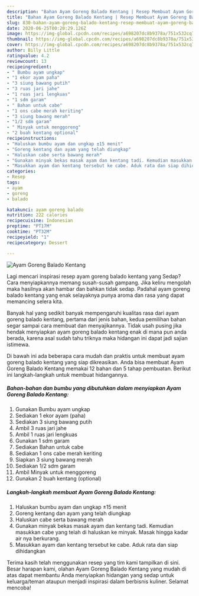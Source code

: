 ```yaml
---
description: "Bahan Ayam Goreng Balado Kentang | Resep Membuat Ayam Goreng Balado Kentang Yang Menggugah Selera"
title: "Bahan Ayam Goreng Balado Kentang | Resep Membuat Ayam Goreng Balado Kentang Yang Menggugah Selera"
slug: 830-bahan-ayam-goreng-balado-kentang-resep-membuat-ayam-goreng-balado-kentang-yang-menggugah-selera
date: 2020-06-25T00:20:29.126Z
image: https://img-global.cpcdn.com/recipes/a698207dc8b9378a/751x532cq70/ayam-goreng-balado-kentang-foto-resep-utama.jpg
thumbnail: https://img-global.cpcdn.com/recipes/a698207dc8b9378a/751x532cq70/ayam-goreng-balado-kentang-foto-resep-utama.jpg
cover: https://img-global.cpcdn.com/recipes/a698207dc8b9378a/751x532cq70/ayam-goreng-balado-kentang-foto-resep-utama.jpg
author: Billy Little
ratingvalue: 4.2
reviewcount: 13
recipeingredient:
- " Bumbu ayam ungkap"
- "1 ekor ayam paha"
- "3 siung bawang putih"
- "3 ruas jari jahe"
- "1 ruas jari lengkuas"
- "1 sdm garam"
- " Bahan untuk cabe"
- "1 ons cabe merah keriting"
- "3 siung bawang merah"
- "1/2 sdm garam"
- " Minyak untuk menggoreng"
- "2 buah kentang optional"
recipeinstructions:
- "Haluskan bumbu ayam dan ungkap ±15 menit"
- "Goreng kentang dan ayam yang telah diungkap"
- "Haluskan cabe serta bawang merah"
- "Gunakan minyak bekas masak ayam dan kentang tadi. Kemudian masukkan cabe yang telah di haluskan ke minyak. Masak hingga kadar air nya berkurang."
- "Masukkan ayam dan kentang tersebut ke cabe. Aduk rata dan siap dihidangkan"
categories:
- Resep
tags:
- ayam
- goreng
- balado

katakunci: ayam goreng balado 
nutrition: 222 calories
recipecuisine: Indonesian
preptime: "PT17M"
cooktime: "PT32M"
recipeyield: "1"
recipecategory: Dessert

---
```



![Ayam Goreng Balado Kentang](https://img-global.cpcdn.com/recipes/a698207dc8b9378a/751x532cq70/ayam-goreng-balado-kentang-foto-resep-utama.jpg)

Lagi mencari inspirasi resep ayam goreng balado kentang yang Sedap? Cara menyiapkannya memang susah-susah gampang. Jika keliru mengolah maka hasilnya akan hambar dan bahkan tidak sedap. Padahal ayam goreng balado kentang yang enak selayaknya punya aroma dan rasa yang dapat memancing selera kita.



Banyak hal yang sedikit banyak mempengaruhi kualitas rasa dari ayam goreng balado kentang, pertama dari jenis bahan, kedua pemilihan bahan segar sampai cara membuat dan menyajikannya. Tidak usah pusing jika hendak menyiapkan ayam goreng balado kentang enak di mana pun anda berada, karena asal sudah tahu triknya maka hidangan ini dapat jadi sajian istimewa.


Di bawah ini ada beberapa cara mudah dan praktis untuk membuat ayam goreng balado kentang yang siap dikreasikan. Anda bisa membuat Ayam Goreng Balado Kentang memakai 12 bahan dan 5 tahap pembuatan. Berikut ini langkah-langkah untuk membuat hidangannya.

<!--inarticleads1-->

##### Bahan-bahan dan bumbu yang dibutuhkan dalam menyiapkan Ayam Goreng Balado Kentang:

1. Gunakan  Bumbu ayam ungkap
1. Sediakan 1 ekor ayam (paha)
1. Sediakan 3 siung bawang putih
1. Ambil 3 ruas jari jahe
1. Ambil 1 ruas jari lengkuas
1. Gunakan 1 sdm garam
1. Sediakan  Bahan untuk cabe
1. Sediakan 1 ons cabe merah keriting
1. Siapkan 3 siung bawang merah
1. Sediakan 1/2 sdm garam
1. Ambil  Minyak untuk menggoreng
1. Gunakan 2 buah kentang (optional)




<!--inarticleads2-->

##### Langkah-langkah membuat Ayam Goreng Balado Kentang:

1. Haluskan bumbu ayam dan ungkap ±15 menit
1. Goreng kentang dan ayam yang telah diungkap
1. Haluskan cabe serta bawang merah
1. Gunakan minyak bekas masak ayam dan kentang tadi. Kemudian masukkan cabe yang telah di haluskan ke minyak. Masak hingga kadar air nya berkurang.
1. Masukkan ayam dan kentang tersebut ke cabe. Aduk rata dan siap dihidangkan




Terima kasih telah menggunakan resep yang tim kami tampilkan di sini. Besar harapan kami, olahan Ayam Goreng Balado Kentang yang mudah di atas dapat membantu Anda menyiapkan hidangan yang sedap untuk keluarga/teman ataupun menjadi inspirasi dalam berbisnis kuliner. Selamat mencoba!
